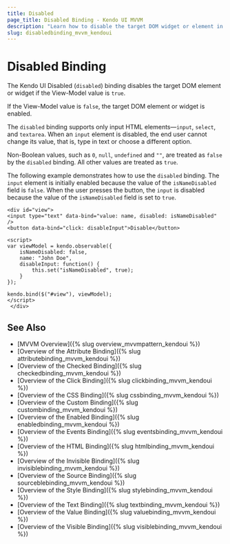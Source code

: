```yaml
---
title: Disabled
page_title: Disabled Binding - Kendo UI MVVM
description: "Learn how to disable the target DOM widget or element in Kendo UI MVVM."
slug: disabledbinding_mvvm_kendoui
---
```


# Disabled Binding

The Kendo UI Disabled (`disabled`) binding disables the target DOM element or widget if the View-Model value is `true`.

If the View-Model value is `false`, the target DOM element or widget is enabled.

The `disabled` binding supports only input HTML elements&mdash;`input`, `select`, and `textarea`. When an `input` element is disabled, the end user cannot change its value, that is, type in text or choose a different option.

Non-Boolean values, such as `0`, `null`, `undefined` and `""`, are treated as `false` by the `disabled` binding. All other values are treated as `true`.

The following example demonstrates how to use the `disabled` binding. The `input` element is initially enabled because the value of the `isNameDisabled` field is `false`. When the user presses the button, the `input` is disabled because the value of the `isNameDisabled` field is set to `true`.

    <div id="view">
    <input type="text" data-bind="value: name, disabled: isNameDisabled" />
    <button data-bind="click: disableInput">Disable</button>

    <script>
    var viewModel = kendo.observable({
        isNameDisabled: false,
        name: "John Doe",
        disableInput: function() {
            this.set("isNameDisabled", true);
        }
    });

    kendo.bind($("#view"), viewModel);
    </script>
     </div>

## See Also

* [MVVM Overview]({% slug overview_mvvmpattern_kendoui %})
* [Overview of the Attribute Binding]({% slug attributebinding_mvvm_kendoui %})
* [Overview of the Checked Binding]({% slug checkedbinding_mvvm_kendoui %})
* [Overview of the Click Binding]({% slug clickbinding_mvvm_kendoui %})
* [Overview of the CSS Binding]({% slug cssbinding_mvvm_kendoui %})
* [Overview of the Custom Binding]({% slug custombinding_mvvm_kendoui %})
* [Overview of the Enabled Binding]({% slug enabledbinding_mvvm_kendoui %})
* [Overview of the Events Binding]({% slug eventsbinding_mvvm_kendoui %})
* [Overview of the HTML Binding]({% slug htmlbinding_mvvm_kendoui %})
* [Overview of the Invisible Binding]({% slug invisiblebinding_mvvm_kendoui %})
* [Overview of the Source Binding]({% slug sourceblebinding_mvvm_kendoui %})
* [Overview of the Style Binding]({% slug stylebinding_mvvm_kendoui %})
* [Overview of the Text Binding]({% slug textbinding_mvvm_kendoui %})
* [Overview of the Value Binding]({% slug valuebinding_mvvm_kendoui %})
* [Overview of the Visible Binding]({% slug visiblebinding_mvvm_kendoui %})
